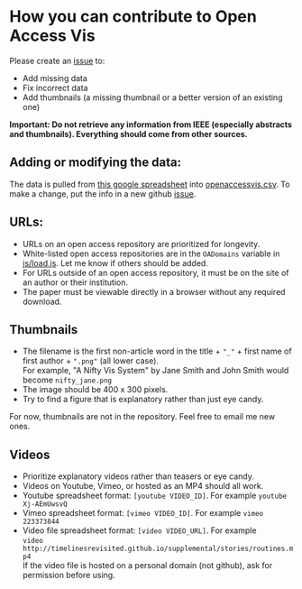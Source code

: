 # How you can contribute to Open Access Vis

Please create an [issue](https://github.com/steveharoz/open-access-vis/issues) to:

* Add missing data
* Fix incorrect data
* Add thumbnails (a missing thumbnail or a better version of an existing one)

**Important: Do not retrieve any information from IEEE (especially abstracts and thumbnails). Everything should come from other sources.**

## Adding or modifying the data:

The data is pulled from [this google spreadsheet](https://docs.google.com/spreadsheets/d/11ZNUflBnK47ljl_g0NVJFntP1xb8qsSv-PcpinoeWRw/edit?usp=sharing) into [openaccessvis.csv](openaccessvis.csv). To make a change, put the info in a new github [issue](https://github.com/steveharoz/open-access-vis/issues).

## URLs:

* URLs on an open access repository are prioritized for longevity.
* White-listed open access repositories are in the `OADomains` variable in [js/load.js](../js/load.js#L12). Let me know if others should be added.
* For URLs outside of an open access repository, it must be on the site of an author or their institution.
* The paper must be viewable directly in a browser without any required download.

## Thumbnails

* The filename is the first non-article word in the title + `"_"` + first name of first author + `".png"` (all lower case).  
For example, "A Nifty Vis System" by Jane Smith and John Smith would become `nifty_jane.png`
* The image should be 400 x 300 pixels.
* Try to find a figure that is explanatory rather than just eye candy.

For now, thumbnails are not in the repository. Feel free to email me new ones.

## Videos

* Prioritize explanatory videos rather than teasers or eye candy.
* Videos on Youtube, Vimeo, or hosted as an MP4 should all work.
* Youtube spreadsheet format: `[youtube VIDEO_ID]`. For example `youtube Xj-AEmUwsvQ`
* Vimeo spreadsheet format: `[vimeo VIDEO_ID]`. For example `vimeo 223373844`
* Video file spreadsheet format: `[video VIDEO_URL]`.  For example  
`video http://timelinesrevisited.github.io/supplemental/stories/routines.mp4`  
If the video file is hosted on a personal domain (not github), ask for permission before using.